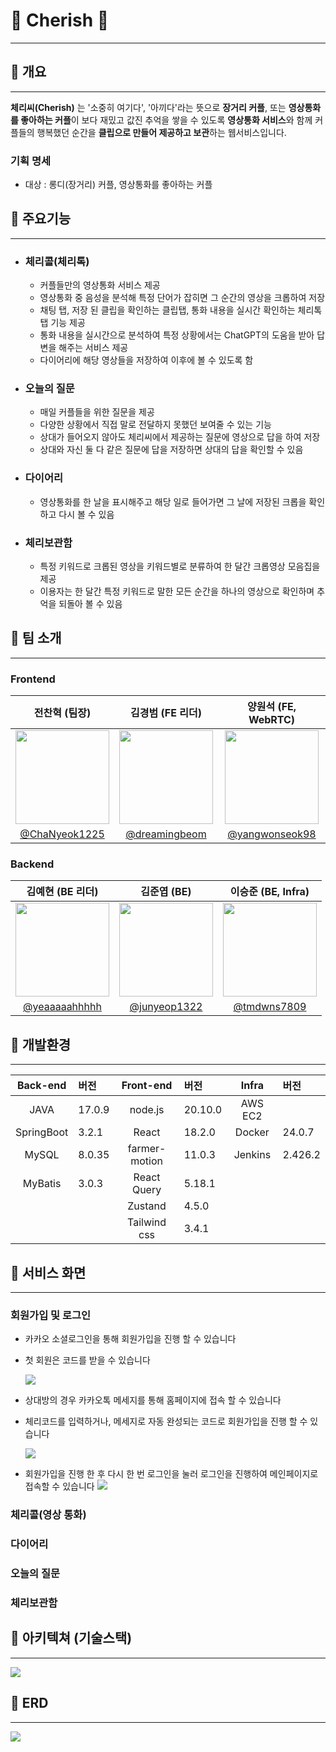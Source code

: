# 🍒 Cherish 🍒

---

## 💚 개요

---

**체리씨(Cherish)** 는 '소중히 여기다', '아끼다'라는 뜻으로 **장거리 커플**, 또는 **영상통화를 좋아하는 커플**이 보다 재밌고 값진 추억을 쌓을 수 있도록 **영상통화 서비스**와 함께 커플들의 행복했던 순간을 **클립으로 만들어 제공하고 보관**하는 웹서비스입니다.
<br/>

### 기획 명세

- 대상 : 롱디(장거리) 커플, 영상통화를 좋아하는 커플

## 💚 주요기능

---

- ### 체리콜(체리톡)

  - 커플들만의 영상통화 서비스 제공
  - 영상통화 중 음성을 분석해 특정 단어가 잡히면 그 순간의 영상을 크롭하여 저장
  - 채팅 탭, 저장 된 클립을 확인하는 클립탭, 통화 내용을 실시간 확인하는 체리톡 탭 기능 제공
  - 통화 내용을 실시간으로 분석하여 특정 상황에서는 ChatGPT의 도움을 받아 답변을 해주는 서비스 제공
  - 다이어리에 해당 영상들을 저장하여 이후에 볼 수 있도록 함
    <br />

- ### 오늘의 질문

  - 매일 커플들을 위한 질문을 제공
  - 다양한 상황에서 직접 말로 전달하지 못했던 보여줄 수 있는 기능
  - 상대가 들어오지 않아도 체리씨에서 제공하는 질문에 영상으로 답을 하여 저장
  - 상대와 자신 둘 다 같은 질문에 답을 저장하면 상대의 답을 확인할 수 있음
    <br />

- ### 다이어리

  - 영상통화를 한 날을 표시해주고 해당 일로 들어가면 그 날에 저장된 크롭을 확인하고 다시 볼 수 있음
    <br />

- ### 체리보관함
  - 특정 키워드로 크롭된 영상을 키워드별로 분류하여 한 달간 크롭영상 모음집을 제공
  - 이용자는 한 달간 특정 키워드로 말한 모든 순간을 하나의 영상으로 확인하며 추억을 되돌아 볼 수 있음
    <br />

## 💚 팀 소개

---

### Frontend

|                             전찬혁 (팀장)                             |                           김경범 (FE 리더)                           |                          양원석 (FE, WebRTC)                          |
| :-------------------------------------------------------------------: | :------------------------------------------------------------------: | :-------------------------------------------------------------------: |
| <img src="assets/img/profile/chanhyeok.jpg" width="150" height="150"> | <img src="assets/img/profile/kyungbum.jpg" width="150" height="150"> | <img src="assets/img/profile/wonseok.jpeg" width="150" height="150" > |
|           [@ChaNyeok1225](https://github.com/ChaNyeok1225)            |           [@dreamingbeom](https://github.com/dreamingbeom)           |          [@yangwonseok98](https://github.com/yangwonseok98)           |

### Backend

|                          김예현 (BE 리더)                           |                             김준엽 (BE)                             |                          이승준 (BE, Infra)                          |
| :-----------------------------------------------------------------: | :-----------------------------------------------------------------: | :------------------------------------------------------------------: |
| <img src="assets/img/profile/yehyeon.jpg" width="150" height="150"> | <img src="assets/img/profile/junyeop.jpg" width="150" height="150"> | <img src="assets/img/profile/seungjun.jpg" width="150" height="150"> |
|          [@yeaaaaahhhhh](https://github.com/yeaaaaahhhhh)           |           [@junyeop1322](https://github.com/junyeop1322)            |             [@tmdwns7809](https://github.com/tmdwns7809)             |

## 💚 개발환경

---

|  Back-end  | 버전   |   Front-end   | 버전    |  Infra  | 버전    |
| :--------: | :----- | :-----------: | :------ | :-----: | :------ |
|    JAVA    | 17.0.9 |    node.js    | 20.10.0 | AWS EC2 |         |
| SpringBoot | 3.2.1  |     React     | 18.2.0  | Docker  | 24.0.7  |
|   MySQL    | 8.0.35 | farmer-motion | 11.0.3  | Jenkins | 2.426.2 |
|  MyBatis   | 3.0.3  |  React Query  | 5.18.1  |
|            |        |    Zustand    | 4.5.0   |
|            |        | Tailwind css  | 3.4.1   |

[//]: # "|   Front-end   | 버전     | "
[//]: # "|:-------------:|:-------|"
[//]: # "|    node.js    | 20.10.0 |"
[//]: # "|     React     | 18.2.0 |"
[//]: # "| farmer-motion | 11.0.3 |"
[//]: # "|  React Query  | 5.18.1 |"
[//]: # "|    Zustand    | 4.5.0  |"
[//]: # "| Tailwind css  | 3.4.1  |"
[//]: #
[//]: # "|  Infra  | 버전      | "
[//]: # "|:-------:|:--------|"
[//]: # "| AWS EC2 |         |"
[//]: # "| Docker  | 24.0.7  |"
[//]: # "| Jenkins | 2.426.2 |"

## 💚 서비스 화면

---

### 회원가입 및 로그인

- 카카오 소셜로그인을 통해 회원가입을 진행 할 수 있습니다
- 첫 회원은 코드를 받을 수 있습니다
  
  <img src="assets/gif/signup1.gif">

- 상대방의 경우 카카오톡 메세지를 통해 홈페이지에 접속 할 수 있습니다
- 체리코드를 입력하거나, 메세지로 자동 완성되는 코드로 회원가입을 진행 할 수 있습니다


  <img src="assets/gif/signup2.gif">

- 회원가입을 진행 한 후 다시 한 번 로그인을 눌러 로그인을 진행하여 메인페이지로 접속할 수 있습니다
  <img src="assets/gif/login.gif">

### 체리콜(영상 통화)


### 다이어리

### 오늘의 질문

### 체리보관함

## 💚 아키텍쳐 (기술스택)

---

<img src="assets/img/architecture.PNG">

## 💚 ERD

---

<img src="assets/img/erd/ERD.PNG">
